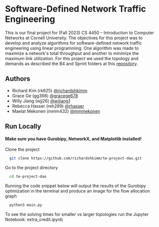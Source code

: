 # Software-Defined Network Traffic Engineering

This is our final project for (Fall 2023) CS 4450 – Introduction to Computer Networks at Cornell University. The objectives for this project was to develop and analyze algorithms for software-defined network traffic engineering using linear programming. One algorithm was made to maximize a network's total throughput and another to minimize the maximum link utilization. For this project we used the topology and demands as described the B4 and Sprint folders at this [repository](https://github.com/manyaghobadi/teavar/tree/master/code/data).

## Authors

- Richard Kim (rk625) [@richardshkimm](https://www.github.com/richardshkimm)
- Grace Ge (gg398) [@gracege678](https://www.github.com/gracege678)
- Willy Jiang (wjj26) [@wjjiang1](https://www.github.com/wjjiang1)
- Rebecca Hasser (reh289) [@rhasser](https://www.github.com/rhasser)
- Maelat Mekonen (mmm432) [@mmmekonen](https://www.github.com/mmmekonen)

## Run Locally

#### Make sure you have Gurobipy, NetworkX, and Matplotlib installed!

Clone the project

```bash
  git clone https://github.com/richardshkimm/te-project-dao.git
```

Go to the project directory

```bash
  cd te-project-dao
```

Running the code snippet below will output the results of the Gurobipy optimization in the terminal and produce an image for the flow allocation graph

```bash
  python3 main.py
```

To see the solving times for smaller vs larger topologies run the Jupyter Notebook: extra_credit.ipynb
